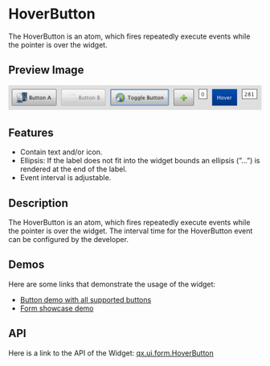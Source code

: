 HoverButton
===========

The HoverButton is an atom, which fires repeatedly execute events while the pointer is over the widget.

Preview Image
-------------

![HoverButton](button.png)

Features
--------

-   Contain text and/or icon.
-   Ellipsis: If the label does not fit into the widget bounds an ellipsis (”...”) is rendered at the end of the label.
-   Event interval is adjustable.

Description
-----------

The HoverButton is an atom, which fires repeatedly execute events while the pointer is over the widget. The interval time for the HoverButton event can be configured by the developer.

Demos
-----

Here are some links that demonstrate the usage of the widget:

-   [Button demo with all supported buttons](apps://demobrowser/#widget~Button.html)
-   [Form showcase demo](apps://demobrowser/#showcase~Form.html)

API
---

Here is a link to the API of the Widget:
[qx.ui.form.HoverButton](apps://apiviewer/#qx.ui.form.RepeatButton)
